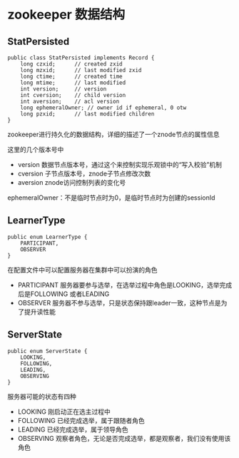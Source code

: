 # zookeeper 数据结构

## StatPersisted

```
public class StatPersisted implements Record {
    long czxid;      // created zxid
    long mzxid;      // last modified zxid
    long ctime;      // created time
    long mtime;      // last modified
    int version;     // version
    int cversion;    // child version
    int aversion;    // acl version
    long ephemeralOwner; // owner id if ephemeral, 0 otw
    long pzxid;      // last modified children
}
```

zookeeper进行持久化的数据结构，详细的描述了一个znode节点的属性信息

这里的几个版本号中

- version 数据节点版本号，通过这个来控制实现乐观锁中的“写入校验”机制
- cversion 子节点版本号，znode子节点修改次数
- aversion znode访问控制列表的变化号

ephemeralOwner：不是临时节点时为0，是临时节点时为创建的sessionId

## LearnerType

```
public enum LearnerType {
    PARTICIPANT,
    OBSERVER
}
```

在配置文件中可以配置服务器在集群中可以扮演的角色

- PARTICIPANT 服务器要参与选举，在选举过程中角色是LOOKING，选举完成后是FOLLOWING 或者LEADING
- OBSERVER 服务器不参与选举，只是状态保持跟leader一致，这种节点是为了提升读性能

## ServerState 

```
public enum ServerState {
    LOOKING,
    FOLLOWING,
    LEADING,
    OBSERVING
}
```

服务器可能的状态有四种

- LOOKING 刚启动正在选主过程中
- FOLLOWING 已经完成选举，属于跟随者角色
- LEADING 已经完成选举，属于领导角色
- OBSERVING 观察者角色，无论是否完成选举，都是观察者，我们没有使用该角色

